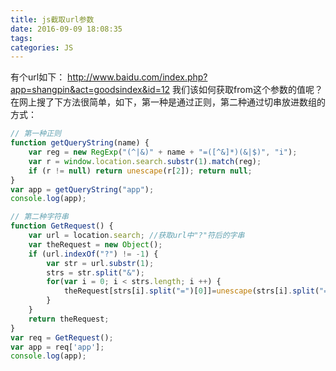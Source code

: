 ```yaml
---
title: js截取url参数
date: 2016-09-09 18:08:35
tags:
categories: JS
---
```


有个url如下：
http://www.baidu.com/index.php?app=shangpin&act=goodsindex&id=12
我们该如何获取from这个参数的值呢？在网上搜了下方法很简单，如下，第一种是通过正则，第二种通过切串放进数组的方式：

``` js
// 第一种正则 
function getQueryString(name) {  
    var reg = new RegExp("(^|&)" + name + "=([^&]*)(&|$)", "i");  
    var r = window.location.search.substr(1).match(reg);  
    if (r != null) return unescape(r[2]); return null;  
}  
var app = getQueryString("app");  
console.log(app);

// 第二种字符串 
function GetRequest() {   
    var url = location.search; //获取url中"?"符后的字串   
    var theRequest = new Object();   
    if (url.indexOf("?") != -1) {  
        var str = url.substr(1);   
        strs = str.split("&");   
        for(var i = 0; i < strs.length; i ++) {  
            theRequest[strs[i].split("=")[0]]=unescape(strs[i].split("=")[1]);   
        }   
    }   
    return theRequest;   
}   
var req = GetRequest();   
var app = req['app'];  
console.log(app);

```